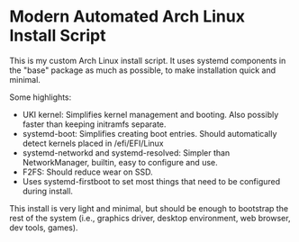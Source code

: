 # Modern Automated Arch Linux Install Script
This is my custom Arch Linux install script. It uses systemd components in the "base" package as much as possible, to make installation quick and minimal. 

Some highlights:
* UKI kernel: Simplifies kernel management and booting. Also possibly faster than keeping initramfs separate.
* systemd-boot: Simplifies creating boot entries. Should automatically detect kernels placed in /efi/EFI/Linux
* systemd-networkd and systemd-resolved: Simpler than NetworkManager, builtin, easy to configure and use.
* F2FS: Should reduce wear on SSD.
* Uses systemd-firstboot to set most things that need to be configured during install.

This install is very light and minimal, but should be enough to bootstrap the rest of the system (i.e., graphics driver, desktop environment, web browser, dev tools, games).
